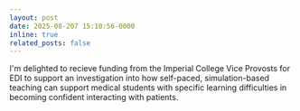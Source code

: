 ```yaml
---
layout: post
date: 2025-08-207 15:10:56-0000
inline: true
related_posts: false
---
```


I'm delighted to recieve funding from the Imperial College Vice Provosts for EDI to support an investigation into how self-paced, simulation-based teaching can support medical students with specific learning difficulties in becoming confident interacting with patients.